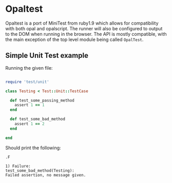 Opaltest
========

Opaltest is a port of MiniTest from ruby1.9 which allows for
compatibility with both opal and opalscript. The runner will also be
configured to output to the DOM when running in the browser. The API is
mostly compatible, with the main exception of the top level module being
called `OpalTest`.

Simple Unit Test example
------------------------

Running the given file:

```ruby

require 'test/unit'

class Testing < Test::Unit::TestCase

  def test_some_passing_method
    assert 1 == 1
  end

  def test_some_bad_method
    assert 1 == 2
  end

end

```

Should print the following:

```
.F

1) Failure:
test_some_bad_method(Testing):
Failed assertion, no message given.

```

